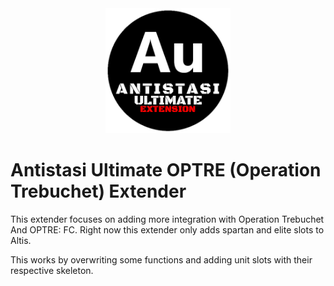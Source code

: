 <div align="center">
  <img alt="Antistasi Ultimate OPTRE Extension" width="200" height="200" src="ext_black.png">
</div>

# Antistasi Ultimate OPTRE (Operation Trebuchet) Extender
This extender focuses on adding more integration with Operation Trebuchet And OPTRE: FC.
Right now this extender only adds spartan and elite slots to Altis.

This works by overwriting some functions and adding unit slots with their respective skeleton.